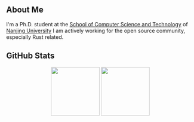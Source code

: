 ## About Me
I'm a Ph.D. student at the [School of Computer Science and Technology](https://cs.nju.edu.cn/cs_en/) of [Nanjing University](https://njunju.nju.edu.cn/EN/main.htm)
I am actively working for the open source community, especially Rust related.


## GitHub Stats
<div align="center">
  <img height="130em" src="https://github-readme-stats.vercel.app/api?username=xizheyin&show_icons=true&theme=tokyonight&count_private=true&rank_icon=github" />
  <img height="130em" src="https://github-readme-stats.vercel.app/api/top-langs/?username=xizheyin&layout=compact&theme=tokyonight&hide=html,css" />
</div>
